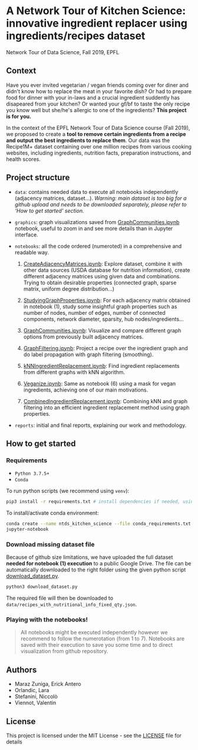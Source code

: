 # A Network Tour of Kitchen Science: innovative ingredient replacer using ingredients/recipes dataset
Network Tour of Data Science, Fall 2019, EPFL

## Context

Have you ever invited vegetarian / vegan friends coming over for diner and didn't know how to replace the meat in your favorite dish? Or had to prepare food for dinner with your in-laws and a crucial ingredient suddently has disapeared from your kitchen? Or wanted your gf/bf to taste the only recipe you know well but she/he's allergic to one of the ingredients? **This project is for you.**

In the context of the EPFL Network Tour of Data Science course (Fall 2019), we proposed to create a **tool to remove certain ingredients from a recipe and output the best ingredients to replace them**.
Our data was the Recipe1M+ dataset containing over one million recipes from various cooking websites, including ingredients, nutrition facts, preparation instructions, and health scores.

## Project structure

- `data`: contains needed data to execute all notebooks independently (adjacency matrices, dataset...). *Warning: main dataset is too big for a github upload and needs to be downloaded separately, please refer to 'How to get started' section.*

- `graphics`: graph visualizations saved from [GraphCommunities.ipynb](notebooks/03_GraphCommunities.ipynb) notebook, useful to zoom in and see more details than in Jupyter interface.

- `notebooks`: all the code ordered (numeroted) in a comprehensive and readable way.
  1. [CreateAdjacencyMatrices.ipynb](notebooks/01_CreateAdjacencyMatrices.ipynb): Explore dataset, combine it with other data sources (USDA database for nutrition information), create different adjacency matrices using given data and combinations. Trying to obtain desirable properties (connected graph, sparse matrix, uniform degree distribution...)

  2. [StudyingGraphProperties.ipynb](notebooks/02_StudyingGraphProperties.ipynb): For each adjacency matrix obtained in notebook (1), study some insightful graph properties such as number of nodes, number of edges, number of connected components, network diameter, sparsity, hub nodes/ingredients...

  3. [GraphCommunities.ipynb](notebooks/03_GraphCommunities.ipynb): Visualize and compare different graph options from previously built adjacency matrices.

  4. [GraphFiltering.ipynb](notebooks/04_GraphFiltering.ipynb): Project a recipe over the ingredient graph and do label propagation with graph filtering (smoothing).

  5. [kNNIngredientReplacement.ipynb](notebooks/05_kNNIngredientReplacement.ipynb): Find ingredient replacements from different graphs with kNN algorithm.

  6. [Veganize.ipynb](notebooks/06_Veganize.ipynb): Same as notebook (6) using a mask for vegan ingredients, achieving one of our main motivations.

  7. [CombinedIngredientReplacement.ipynb](notebooks/07_CombinedIngredientReplacement.ipynb): Combining kNN and graph filtering into an efficient ingredient replacement method using graph properties.

- `reports`: initial and final reports, explaining our work and methodology.

## How to get started

### Requirements

- `Python 3.7.5+`
- `Conda`

To run python scripts (we recommend using `venv`):
```bash
pip3 install -r requirements.txt # install dependencies if needed, using python3
```

To install/activate conda environment:
```bash
conda create --name ntds_kitchen_science --file conda_requirements.txt
jupyter-notebook
```


### Download missing dataset file

Because of github size limitations, we have uploaded the full dataset **needed for notebook (1) execution** to a public Google Drive. The file can be automatically downloaded to the right folder using the given python script [download_dataset.py]().

```python
python3 download_dataset.py
```

The required file will then be downloaded to `data/recipes_with_nutritional_info_fixed_qty.json`.


### Playing with the notebooks!

> All notebooks might be executed independently however we recommend to follow the numerotation (from 1 to 7). Notebooks are saved with their execution to save you some time and to direct visualization from github repository.

## Authors
- Maraz Zuniga, Erick Antero
- Orlandic, Lara
- Stefanini, Niccolò
- Viennot, Valentin

## License
This project is licensed under the MIT License - see the [LICENSE](LICENSE) file for details

